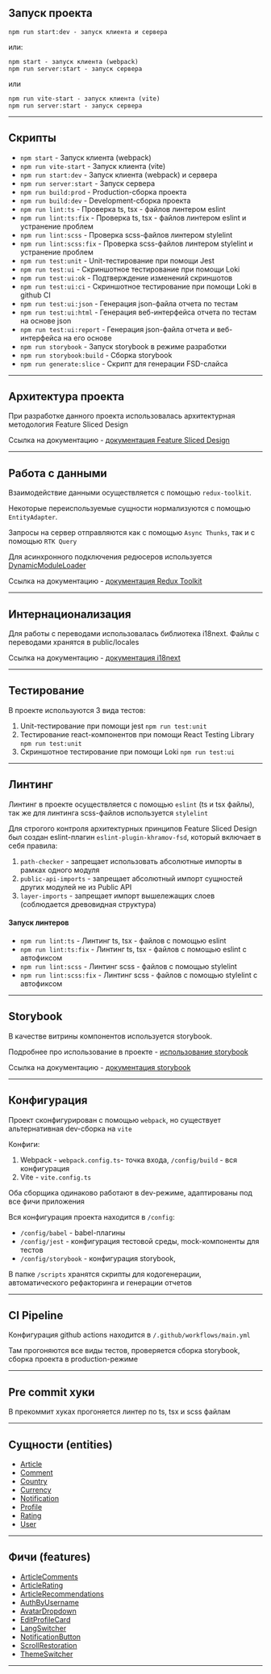 ## Запуск проекта
```
npm run start:dev - запуск клиента и сервера
```
или:
```
npm start - запуск клиента (webpack)
npm run server:start - запуск сервера
```
или
```
npm run vite-start - запуск клиента (vite)
npm run server:start - запуск сервера
```
----
## Скрипты

- `npm start` - Запуск клиента (webpack)
- `npm run vite-start` - Запуск клиента (vite)
- `npm run start:dev` - Запуск клиента (webpack) и сервера
- `npm run server:start` - Запуск сервера
- `npm run build:prod` - Production-сборка проекта
- `npm run build:dev` - Development-сборка проекта
- `npm run lint:ts` - Проверка ts, tsx - файлов линтером eslint 
- `npm run lint:ts:fix` - Проверка ts, tsx - файлов линтером eslint и устранение проблем 
- `npm run lint:scss` - Проверка scss-файлов линтером stylelint
- `npm run lint:scss:fix` - Проверка scss-файлов линтером stylelint и устранение проблем
- `npm run test:unit` - Unit-тестирование при помощи Jest
- `npm run test:ui` - Скриншотное тестирование при помощи Loki
- `npm run test:ui:ok` - Подтверждение изменений скриншотов
- `npm run test:ui:ci` - Скриншотное тестирование при помощи Loki в github CI
- `npm run test:ui:json` - Генерация json-файла отчета по тестам
- `npm run test:ui:html` - Генерация веб-интерфейса отчета по тестам на основе json
- `npm run test:ui:report` - Генерация json-файла отчета и веб-интерфейса на его основе
- `npm run storybook` - Запуск storybook в режиме разработки
- `npm run storybook:build` - Сборка storybook
- `npm run generate:slice` - Скрипт для генерации FSD-слайса

----
## Архитектура проекта

При разработке данного проекта использовалась архитектурная методология Feature Sliced Design 

Ссылка на документацию - [документация Feature Sliced Design](https://feature-sliced.design/)

---

## Работа с данными

Взаимодействие данными осуществляется с помощью `redux-toolkit`.

Некоторые переиспользуемые сущности нормализуются с помощью `EntityAdapter`.

Запросы на сервер отправляются как с помощью `Async Thunks`, так и с помощью `RTK Query`

Для асинхронного подключения редюсеров используется [DynamicModuleLoader](./src/shared/lib/components/DynamicModuleLoader)

Ссылка на документацию - [документация Redux Toolkit](https://redux-toolkit.js.org/)

----
## Интернационализация

Для работы с переводами использовалась библиотека i18next. Файлы с переводами хранятся в public/locales

Ссылка на документацию - [документация i18next](https://www.i18next.com/)

----

## Тестирование

В проекте используются 3 вида тестов:
1) Unit-тестирование при помощи jest `npm run test:unit`
2) Тестирование react-компонентов при помощи React Testing Library `npm run test:unit`
3) Скриншотное тестирование при помощи Loki `npm run test:ui`

----

## Линтинг

Линтинг в проекте осуществляется с помощью `eslint` (ts и tsx файлы), так же для линтинга scss-файлов используется `stylelint`

Для строгого контроля архитектурных принципов Feature Sliced Design был создан eslint-плагин `eslint-plugin-khramov-fsd`, который включает в себя правила:
1) `path-checker` - запрещает использовать абсолютные импорты в рамках одного модуля
2) `public-api-imports` - запрещает абсолютный импорт сущностей других модулей не из Public API
3) `layer-imports` - запрещает импорт вышележащих слоев (соблюдается древовидная структура)

#### Запуск линтеров
- `npm run lint:ts` - Линтинг ts, tsx - файлов с помощью eslint
- `npm run lint:ts:fix` - Линтинг ts, tsx - файлов с помощью eslint с автофиксом
- `npm run lint:scss` - Линтинг scss - файлов с помощью stylelint
- `npm run lint:scss:fix` - Линтинг scss - файлов с помощью stylelint с автофиксом

----
 
## Storybook

В качестве витрины компонентов используется storybook.

Подробнее про использование в проекте - [использование storybook](./docs/storybook.md)

Ссылка на документацию - [документация storybook](https://storybook.js.org/)

---

## Конфигурация

Проект сконфигурирован с помощью `webpack`, но существует альтернативная dev-сборка на `vite`

Конфиги:
1) Webpack - `webpack.config.ts`- точка входа, `/config/build` - вся конфигурация
2) Vite - `vite.config.ts`

Оба сборщика одинаково работают в dev-режиме, адаптированы под все фичи приложения

Вся конфигурация проекта находится в `/config`:
- `/config/babel` - babel-плагины
- `/config/jest` - конфигурация тестовой среды, mock-компоненты для тестов
- `/config/storybook` - конфигурация storybook, 

В папке `/scripts` хранятся скрипты для кодогенерации, автоматического рефакторинга и генерации отчетов

---

## CI Pipeline

Конфигурация github actions находится в `/.github/workflows/main.yml`

Там прогоняются все виды тестов, проверяется сборка storybook, сборка проекта в production-режиме

---

## Pre commit хуки

В прекоммит хуках прогоняется линтер по ts, tsx и scss файлам

---
## Cущности (entities)

- [Article](./src/entities/Article)
- [Comment](./src/entities/Comment)
- [Country](./src/entities/Country)
- [Currency](./src/entities/Currency)
- [Notification](./src/entities/Notification)
- [Profile](./src/entities/Profile)
- [Rating](./src/entities/Rating)
- [User](./src/entities/User)

---
## Фичи (features)

- [ArticleComments](./src/features/ArticleComments)
- [ArticleRating](./src/features/ArticleRating)
- [ArticleRecommendations](./src/features/ArticleRecommendations)
- [AuthByUsername](./src/features/AuthByUsername)
- [AvatarDropdown](./src/features/AvatarDropdown)
- [EditProfileCard](./src/features/EditProfileCard)
- [LangSwitcher](./src/features/LangSwitcher)
- [NotificationButton](./src/features/NotificationButton)
- [ScrollRestoration](./src/features/ScrollRestoration)
- [ThemeSwitcher](./src/features/ThemeSwitcher)

---



